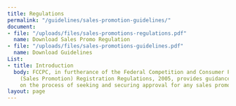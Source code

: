 ```yaml
---
title: Regulations
permalink: "/guidelines/sales-promotion-guidelines/"
document:
- file: "/uploads/files/sales-promotions-regulations.pdf"
  name: Download Sales Promo Regulation
- file: "/uploads/files/sales-promotions-guidelines.pdf"
  name: Download Guidelines
List:
- title: Introduction
  body: FCCPC, in furtherance of the Federal Competition and Consumer Protection Commission
    (Sales Promotion) Registration Regulations, 2005, provides guidance and direction
    on the process of seeking and securing approval for any sales promotion.
layout: page
---
```


